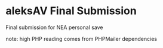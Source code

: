 # aleksAV Final Submission
Final submission for NEA personal save

note: high PHP reading comes from PHPMailer dependencies

